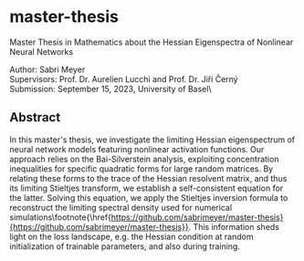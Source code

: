 # master-thesis
Master Thesis in Mathematics about the Hessian Eigenspectra of Nonlinear Neural Networks

Author: Sabri Meyer\
Supervisors: Prof. Dr. Aurelien Lucchi and Prof. Dr. Jiří Černý\
Submission: September 15, 2023, University of Basel\

## Abstract
In this master's thesis, we investigate the limiting Hessian eigenspectrum of neural network models featuring nonlinear activation functions. Our approach relies on the Bai-Silverstein analysis, exploiting concentration inequalities for specific quadratic forms for large random matrices. By relating these forms to the trace of the Hessian resolvent matrix, and thus its limiting Stieltjes transform, we establish a self-consistent equation for the latter. Solving this equation, we apply the Stieltjes inversion formula to reconstruct the limiting spectral density used for numerical simulations\footnote{\href{https://github.com/sabrimeyer/master-thesis}{https://github.com/sabrimeyer/master-thesis}}. This information sheds light on the loss landscape, e.g. the Hessian condition at random initialization of trainable parameters, and also during training.
